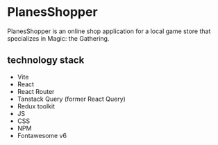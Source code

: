 # PlanesShopper

PlanesShopper is an online shop application for a local game store that specializes in Magic: the Gathering.

## technology stack

- Vite
- React
- React Router
- Tanstack Query (former React Query)
- Redux toolkit
- JS
- CSS
- NPM
- Fontawesome v6
